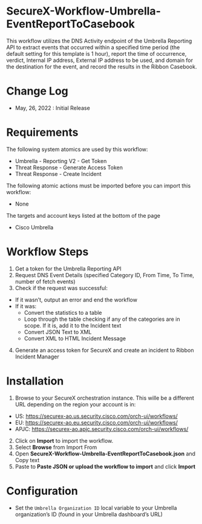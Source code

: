 # SecureX-Workflow-Umbrella-EventReportToCasebook
This workflow utilizes the DNS Activity endpoint of the Umbrella Reporting API to extract events that occurred within a specified time period (the default setting for this template is 1 hour), report the time of occurrence, verdict, Internal IP address, External IP address to be used, and domain for the destination for the event, and record the results in the Ribbon Casebook.

# Change Log
- May, 26, 2022 : Initial Release

# Requirements
The following system atomics are used by this workflow:
- Umbrella - Reporting V2 - Get Token
- Threat Response - Generate Access Token
- Threat Response - Create Incident

The following atomic actions must be imported before you can import this workflow:
- None

The targets and account keys listed at the bottom of the page
- Cisco Umbrella

# Workflow Steps
1. Get a token for the Umbrella Reporting API
2. Request DNS Event Details (specified Category ID, From Time, To Time, number of fetch events)
3. Check if the request was successful:
 - If it wasn’t, output an error and end the workflow
 - If it was:
   - Convert the statistics to a table
   - Loop through the table checking if any of the categories are in scope. If it is, add it to the Incident text
   - Convert JSON Text to XML
   - Convert XML to HTML Incident Message
4. Generate an access token for SecureX and create an incident to Ribbon Incident Manager

# Installation
1. Browse to your SecureX orchestration instance. This wille be a different URL depending on the region your account is in:
 - US: https://securex-ao.us.security.cisco.com/orch-ui/workflows/
 - EU: https://securex-ao.eu.security.cisco.com/orch-ui/workflows/
 - APJC: https://securex-ao.apjc.security.cisco.com/orch-ui/workflows/
2. Click on **Import** to import the workflow.
3. Select **Browse** from Import From
4. Open **SecureX-Workflow-Umbrella-EventReportToCasebook.json** and Copy text
5. Paste to **Paste JSON or upload the workflow to import** and click **Import**

# Configuration
- Set the `Umbrella Organization ID` local variable to your Umbrella organization’s ID (found in your Umbrella dashboard’s URL)
